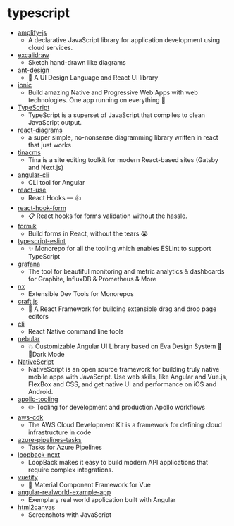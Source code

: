 # typescript
- [amplify-js](https://github.com/aws-amplify/amplify-js)
  - A declarative JavaScript library for application development using cloud services.
- [excalidraw](https://github.com/excalidraw/excalidraw)
  - Sketch hand-drawn like diagrams
- [ant-design](https://github.com/ant-design/ant-design)
  - 🌈 A UI Design Language and React UI library
- [ionic](https://github.com/ionic-team/ionic)
  - Build amazing Native and Progressive Web Apps with web technologies. One app running on everything 🎉
- [TypeScript](https://github.com/microsoft/TypeScript)
  - TypeScript is a superset of JavaScript that compiles to clean JavaScript output.
- [react-diagrams](https://github.com/projectstorm/react-diagrams)
  - a super simple, no-nonsense diagramming library written in react that just works
- [tinacms](https://github.com/tinacms/tinacms)
  - Tina is a site editing toolkit for modern React-based sites (Gatsby and Next.js)
- [angular-cli](https://github.com/angular/angular-cli)
  - CLI tool for Angular
- [react-use](https://github.com/streamich/react-use)
  - React Hooks — 👍
- [react-hook-form](https://github.com/react-hook-form/react-hook-form)
  - 📋 React hooks for forms validation without the hassle.
- [formik](https://github.com/jaredpalmer/formik)
  - Build forms in React, without the tears 😭
- [typescript-eslint](https://github.com/typescript-eslint/typescript-eslint)
  - ✨ Monorepo for all the tooling which enables ESLint to support TypeScript
- [grafana](https://github.com/grafana/grafana)
  - The tool for beautiful monitoring and metric analytics & dashboards for Graphite, InfluxDB & Prometheus & More
- [nx](https://github.com/nrwl/nx)
  - Extensible Dev Tools for Monorepos
- [craft.js](https://github.com/prevwong/craft.js)
  - 🚀 A React Framework for building extensible drag and drop page editors
- [cli](https://github.com/react-native-community/cli)
  - React Native command line tools
- [nebular](https://github.com/akveo/nebular)
  - 💥 Customizable Angular UI Library based on Eva Design System 🌚✨Dark Mode
- [NativeScript](https://github.com/NativeScript/NativeScript)
  - NativeScript is an open source framework for building truly native mobile apps with JavaScript. Use web skills, like Angular and Vue.js, FlexBox and CSS, and get native UI and performance on iOS and Android.
- [apollo-tooling](https://github.com/apollographql/apollo-tooling)
  - ✏️ Tooling for development and production Apollo workflows
- [aws-cdk](https://github.com/aws/aws-cdk)
  - The AWS Cloud Development Kit is a framework for defining cloud infrastructure in code
- [azure-pipelines-tasks](https://github.com/microsoft/azure-pipelines-tasks)
  - Tasks for Azure Pipelines
- [loopback-next](https://github.com/strongloop/loopback-next)
  - LoopBack makes it easy to build modern API applications that require complex integrations.
- [vuetify](https://github.com/vuetifyjs/vuetify)
  - 🐉 Material Component Framework for Vue
- [angular-realworld-example-app](https://github.com/gothinkster/angular-realworld-example-app)
  - Exemplary real world application built with Angular
- [html2canvas](https://github.com/niklasvh/html2canvas)
  - Screenshots with JavaScript
